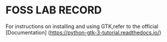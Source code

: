 # FOSS LAB RECORD
For instructions on installing and using GTK,refer to the official
[Documentation] (https://python-gtk-3-tutorial.readthedocs.io/)
